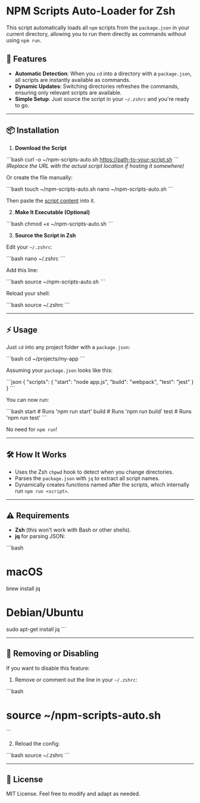 # NPM Scripts Auto-Loader for Zsh

This script automatically loads all `npm` scripts from the `package.json` in your current directory, allowing you to run them directly as commands without using `npm run`.

## 🚀 Features

- **Automatic Detection**: When you `cd` into a directory with a `package.json`, all scripts are instantly available as commands.
- **Dynamic Updates**: Switching directories refreshes the commands, ensuring only relevant scripts are available.
- **Simple Setup**: Just source the script in your `~/.zshrc` and you're ready to go.

---

## 📦 Installation

1. **Download the Script**

\`\`\`bash
curl -o ~/npm-scripts-auto.sh https://path-to-your-script.sh
\`\`\`
*(Replace the URL with the actual script location if hosting it somewhere)*

Or create the file manually:

\`\`\`bash
touch ~/npm-scripts-auto.sh
nano ~/npm-scripts-auto.sh
\`\`\`

Then paste the [script content](#) into it.

2. **Make It Executable (Optional)**

\`\`\`bash
chmod +x ~/npm-scripts-auto.sh
\`\`\`

3. **Source the Script in Zsh**

Edit your `~/.zshrc`:

\`\`\`bash
nano ~/.zshrc
\`\`\`

Add this line:

\`\`\`bash
source ~/npm-scripts-auto.sh
\`\`\`

Reload your shell:

\`\`\`bash
source ~/.zshrc
\`\`\`

---

## ⚡ Usage

Just `cd` into any project folder with a `package.json`:

\`\`\`bash
cd ~/projects/my-app
\`\`\`

Assuming your `package.json` looks like this:

\`\`\`json
{
  "scripts": {
    "start": "node app.js",
    "build": "webpack",
    "test": "jest"
  }
}
\`\`\`

You can now run:

\`\`\`bash
start   # Runs 'npm run start'
build   # Runs 'npm run build'
test    # Runs 'npm run test'
\`\`\`

No need for `npm run`!

---

## 🛠️ How It Works

- Uses the Zsh `chpwd` hook to detect when you change directories.
- Parses the `package.json` with `jq` to extract all script names.
- Dynamically creates functions named after the scripts, which internally run `npm run <script>`.

---

## ⚠️ Requirements

- **Zsh** (this won't work with Bash or other shells).
- **jq** for parsing JSON:

\`\`\`bash
# macOS
brew install jq

# Debian/Ubuntu
sudo apt-get install jq
\`\`\`

---

## 🧹 Removing or Disabling

If you want to disable this feature:

1. Remove or comment out the line in your `~/.zshrc`:

\`\`\`bash
# source ~/npm-scripts-auto.sh
\`\`\`

2. Reload the config:

\`\`\`bash
source ~/.zshrc
\`\`\`

---

## 📝 License

MIT License. Feel free to modify and adapt as needed.
